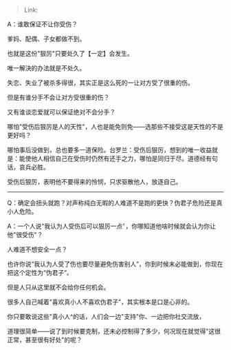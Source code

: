 > Link: 

A：谁敢保证不让你受伤？

爹妈、配偶、子女都做不到。

也就是这份"狠厉"只要处久了【一定】会发生。

唯一解決的办法就是不处久。

失恋、失业了被杀多得很，其实正是这么死的一让对方受了很重的伤。

但是有谁分手不会让对方受很重的伤？

又有谁谈恋爱就可以保证绝对不会分手？

哪怕"受伤后狠厉是人的天性”，人也是能免则免——选那些不接受这是天性的不是更好吗？

哪怕事后没做到，总也要多一道保险。台罗兰：受伤后狠厉，想到的唯一收益就是：能使他人相信自己在受伤时仍然有还手之力，哪怕是同归于尽。道德经有句话，哀兵必胜。

受伤后狠厉，表明他不要得来的怜悯，只求驱散他人，放逐自己。

---

Q：确定会扭头就跑？对声称纯白无暇的人难道不是跑的更快？伪君子危险还是真小人危险。

A：一个人说"我认为人受伤后可以狠厉一点〞，你哪知道他啥时候就会认为你让他"很受伤"？

人难道不想安全一点？

也许你说“我认为人受了伤也要尽量避免伤害别人”，你到时候末必能做到，你现在把这个定性为“伪君子”。

但是人只从这里就不会给你任何机会。

很多人自己喊着"喜欢真小人不喜欢伪君子”，其实根本是口是心非的。

你只要敢说这些"真小人^的话，人们会一边"支持"你、一边把你社交流放，

道理很简单——说了到时候要克制，还未必控制得了多少，何况现在就觉得"这很正常，甚至很有好处"的呢？
